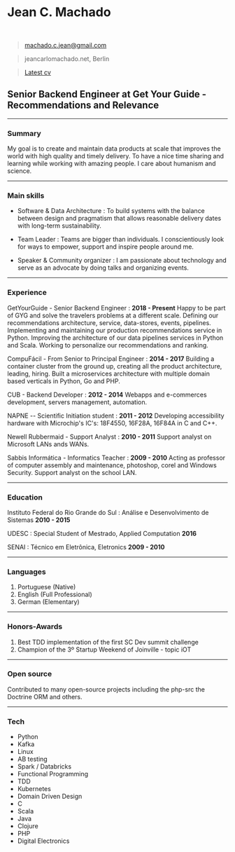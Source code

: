 # Jean C. Machado


<br>


> machado.c.jean@gmail.com

> jeancarlomachado.net, Berlin

> [Latest cv](https://github.com/jeanCarloMachado/resume/blob/master/index.pdf)

## Senior Backend Engineer at Get Your Guide - Recommendations and Relevance

---

### Summary

My goal is to create and maintain data products at scale that improves the world with high quality and timely delivery. To have a nice time sharing and learning while working with amazing people. I care about humanism and science.

---

### Main skills

* Software & Data Architecture
  : To build systems with the balance between design and pragmatism that allows reasonable delivery dates with long-term sustainability.

* Team Leader
  : Teams are bigger than individuals. I conscientiously look for ways to empower, support and inspire people around me.

* Speaker & Community organizer
  : I am passionate about technology and serve as an advocate by doing talks and organizing events.

---

### Experience

GetYourGuide - Senior Backend Engineer
  :  __2018 - Present__
    Happy to be part of GYG and solve the travelers problems at a different scale.
    Defining our recommendations architecture, service, data-stores, events, pipelines. 
    Implementing and maintaining our production recommendations service in Python.
    Improving the architecture of our data pipelines services in Python and Scala.
    Working to personalize our recommendations and ranking. 

CompuFácil - From Senior to Principal Engineer
 : __2014 - 2017__
  Building a container cluster from the ground up, creating all the product architecture, leading, hiring.
  Built a microservices architecture with multiple domain based verticals in Python, Go and PHP.

CUB - Backend Developer
 : __2012 - 2014__
  Webapps and e-commerces development, servers management, automation.

NAPNE -- Scientific Initiation student
 : __2011 - 2012__
  Developing accessibility hardware with Microchip's IC's: 18F4550, 16F28A, 16F84A in C and C++.

Newell Rubbermaid - Support Analyst
  : __2010 - 2011__
Support analyst on Microsoft LANs ands WANs.

Sabbis Informática - Informatics Teacher
  : __2009 - 2010__
  Acting as professor of computer assembly and maintenance, photoshop, corel and Windows Security. Support analyst on the school LAN.

---

### Education

Instituto Federal do Rio Grande do Sul
: Análise e Desenvolvimento de Sistemas
__2010 - 2015__

UDESC
: Special Student of Mestrado, Applied Computation
__2016__

SENAI
: Técnico em Eletrônica, Eletronics
__2009 - 2010__

---

### Languages

1. Portuguese (Native)
1. English (Full Professional)
1. German (Elementary)

---


### Honors-Awards

1. Best TDD implementation of the first SC Dev summit challenge
1. Champion of the 3º Startup Weekend of Joinville - topic iOT

---

### Open source

Contributed to many open-source projects including the php-src the Doctrine ORM and others.

---

### Tech

* Python
* Kafka
* Linux
* AB testing
* Spark / Databricks
* Functional Programming
* TDD
* Kubernetes
* Domain Driven Design
* C
* Scala
* Java
* Clojure
* PHP
* Digital Electronics


